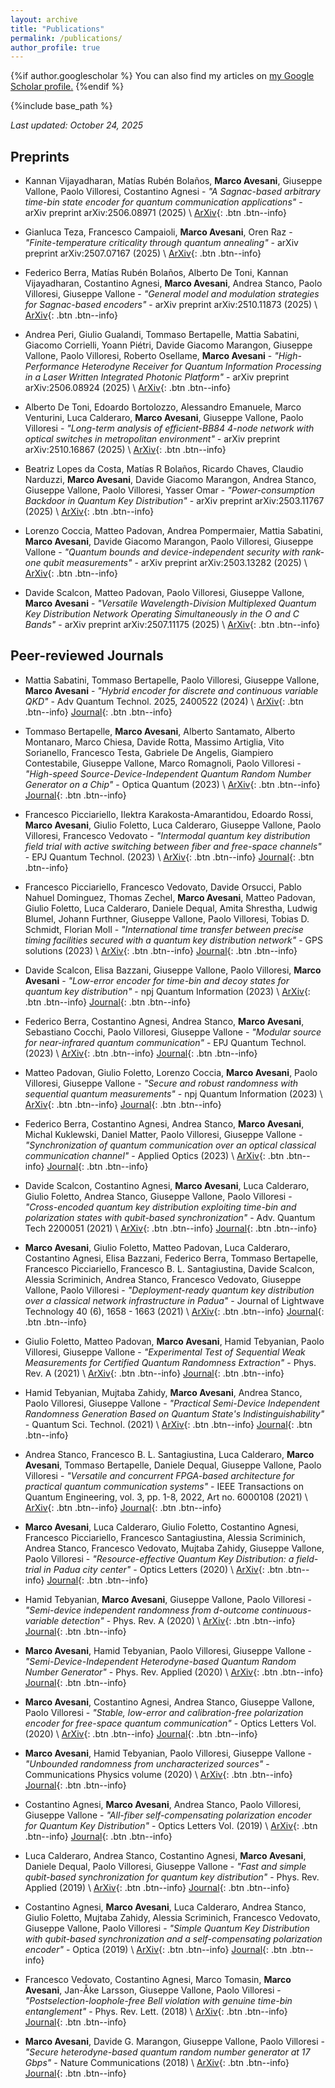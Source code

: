 ```yaml
---
layout: archive
title: "Publications"
permalink: /publications/
author_profile: true
---
```


{%if author.googlescholar %}
  You can also find my articles on <u><a href="{{author.googlescholar}}">my Google Scholar profile</a>.</u>
{%endif %}

{%include base_path %}

*Last updated: October 24, 2025*

## Preprints

* Kannan Vijayadharan, Matías Rubén Bolaños, **Marco Avesani**, Giuseppe Vallone, Paolo Villoresi, Costantino Agnesi - *"A Sagnac-based arbitrary time-bin state encoder for quantum communication applications"* - arXiv preprint arXiv:2506.08971 (2025) \\
[ArXiv](https://arxiv.org/abs/2506.08971){: .btn .btn--info}

* Gianluca Teza, Francesco Campaioli, **Marco Avesani**, Oren Raz - *"Finite-temperature criticality through quantum annealing"* - arXiv preprint arXiv:2507.07167 (2025) \\
[ArXiv](https://arxiv.org/abs/2507.07167){: .btn .btn--info}

* Federico Berra, Matías Rubén Bolaños, Alberto De Toni, Kannan Vijayadharan, Costantino Agnesi, **Marco Avesani**, Andrea Stanco, Paolo Villoresi, Giuseppe Vallone - *"General model and modulation strategies for Sagnac-based encoders"* - arXiv preprint arXiv:2510.11873 (2025) \\
[ArXiv](https://arxiv.org/abs/2510.11873){: .btn .btn--info}

* Andrea Peri, Giulio Gualandi, Tommaso Bertapelle, Mattia Sabatini, Giacomo Corrielli, Yoann Piétri, Davide Giacomo Marangon, Giuseppe Vallone, Paolo Villoresi, Roberto Osellame, **Marco Avesani** - *"High-Performance Heterodyne Receiver for Quantum Information Processing in a Laser Written Integrated Photonic Platform"* - arXiv preprint arXiv:2506.08924 (2025) \\
[ArXiv](https://arxiv.org/abs/2506.08924){: .btn .btn--info}

* Alberto De Toni, Edoardo Bortolozzo, Alessandro Emanuele, Marco Venturini, Luca Calderaro, **Marco Avesani**, Giuseppe Vallone, Paolo Villoresi - *"Long-term analysis of efficient-BB84 4-node network with optical switches in metropolitan environment"* - arXiv preprint arXiv:2510.16867 (2025) \\
[ArXiv](https://arxiv.org/abs/2510.16867){: .btn .btn--info}

* Beatriz Lopes da Costa, Matías R Bolaños, Ricardo Chaves, Claudio Narduzzi, **Marco Avesani**, Davide Giacomo Marangon, Andrea Stanco, Giuseppe Vallone, Paolo Villoresi, Yasser Omar - *"Power-consumption Backdoor in Quantum Key Distribution"* - arXiv preprint arXiv:2503.11767 (2025) \\
[ArXiv](https://arxiv.org/abs/2503.11767){: .btn .btn--info}

* Lorenzo Coccia, Matteo Padovan, Andrea Pompermaier, Mattia Sabatini, **Marco Avesani**, Davide Giacomo Marangon, Paolo Villoresi, Giuseppe Vallone - *"Quantum bounds and device-independent security with rank-one qubit measurements"* - arXiv preprint arXiv:2503.13282 (2025) \\
[ArXiv](https://arxiv.org/abs/2503.13282){: .btn .btn--info}

* Davide Scalcon, Matteo Padovan, Paolo Villoresi, Giuseppe Vallone, **Marco Avesani** - *"Versatile Wavelength-Division Multiplexed Quantum Key Distribution Network Operating Simultaneously in the O and C Bands"* - arXiv preprint arXiv:2507.11175 (2025) \\
[ArXiv](https://arxiv.org/abs/2507.11175){: .btn .btn--info}

## Peer-reviewed Journals

* Mattia Sabatini, Tommaso Bertapelle, Paolo Villoresi, Giuseppe Vallone, **Marco Avesani** - *"Hybrid encoder for discrete and continuous variable QKD"* - Adv Quantum Technol. 2025, 2400522 (2024) \\
[ArXiv](https://arxiv.org/abs/2408.17412){: .btn .btn--info}  [Journal](https://doi.org/10.1002/qute.202400522){: .btn .btn--info}

* Tommaso Bertapelle, **Marco Avesani**, Alberto Santamato, Alberto Montanaro, Marco Chiesa, Davide Rotta, Massimo Artiglia, Vito Sorianello, Francesco Testa, Gabriele De Angelis, Giampiero Contestabile, Giuseppe Vallone, Marco Romagnoli, Paolo Villoresi - *"High-speed Source-Device-Independent Quantum Random Number Generator on a Chip"* - Optica Quantum (2023) \\
[ArXiv](https://arxiv.org/abs/2305.12472){: .btn .btn--info}  [Journal](https://doi.org/10.1364/OPTICAQ.529746){: .btn .btn--info}

* Francesco Picciariello, Ilektra Karakosta-Amarantidou, Edoardo Rossi, **Marco Avesani**, Giulio Foletto, Luca Calderaro, Giuseppe Vallone, Paolo Villoresi, Francesco Vedovato - *"Intermodal quantum key distribution field trial with active switching between fiber and free-space channels"* - EPJ Quantum Technol. (2023) \\
[ArXiv](https://arxiv.org/abs/2310.17441){: .btn .btn--info}  [Journal](https://doi.org/10.1140/epjqt/s40507-025-00306-9){: .btn .btn--info}

* Francesco Picciariello, Francesco Vedovato, Davide Orsucci, Pablo Nahuel Dominguez, Thomas Zechel, **Marco Avesani**, Matteo Padovan, Giulio Foletto, Luca Calderaro, Daniele Dequal, Amita Shrestha, Ludwig Blumel, Johann Furthner, Giuseppe Vallone, Paolo Villoresi, Tobias D. Schmidt, Florian Moll - *"International time transfer between precise timing facilities secured with a quantum key distribution network"* - GPS solutions (2023) \\
[ArXiv](https://arxiv.org/abs/2305.01554){: .btn .btn--info}  [Journal](https://doi.org/10.1007/s10291-023-01580-9){: .btn .btn--info}

* Davide Scalcon, Elisa Bazzani, Giuseppe Vallone, Paolo Villoresi, **Marco Avesani** - *"Low-error encoder for time-bin and decoy states for quantum key distribution"* - npj Quantum Information (2023) \\
[ArXiv](https://arxiv.org/abs/2311.02059){: .btn .btn--info}  [Journal](https://doi.org/10.1038/s41534-024-00923-9){: .btn .btn--info}

* Federico Berra, Costantino Agnesi, Andrea Stanco, **Marco Avesani**, Sebastiano Cocchi, Paolo Villoresi, Giuseppe Vallone - *"Modular source for near-infrared quantum communication"* - EPJ Quantum Technol. (2023) \\
[ArXiv](https://arxiv.org/abs/2301.12882){: .btn .btn--info}  [Journal](https://doi.org/10.1140/epjqt/s40507-023-00185-y){: .btn .btn--info}

* Matteo Padovan, Giulio Foletto, Lorenzo Coccia, **Marco Avesani**, Paolo Villoresi, Giuseppe Vallone - *"Secure and robust randomness with sequential quantum measurements"* - npj Quantum Information (2023) \\
[ArXiv](https://arxiv.org/abs/2309.12286){: .btn .btn--info}  [Journal](https://doi.org/10.1038/s41534-024-00879-w){: .btn .btn--info}

* Federico Berra, Costantino Agnesi, Andrea Stanco, **Marco Avesani**, Michal Kuklewski, Daniel Matter, Paolo Villoresi, Giuseppe Vallone - *"Synchronization of quantum communication over an optical classical communication channel"* - Applied Optics (2023) \\
[ArXiv](https://arxiv.org/abs/2306.17603){: .btn .btn--info}  [Journal](https://doi.org/10.1364/AO.500416){: .btn .btn--info}

* Davide Scalcon, Costantino Agnesi, **Marco Avesani**, Luca Calderaro, Giulio Foletto, Andrea Stanco, Giuseppe Vallone, Paolo Villoresi - *"Cross-encoded quantum key distribution exploiting time-bin and polarization states with qubit-based synchronization"* - Adv. Quantum Tech 2200051 (2021) \\
[ArXiv](https://arxiv.org/abs/2111.13383){: .btn .btn--info}  [Journal](https://doi.org/10.1002/qute.202200051){: .btn .btn--info}

* **Marco Avesani**, Giulio Foletto, Matteo Padovan, Luca Calderaro, Costantino Agnesi, Elisa Bazzani, Federico Berra, Tommaso Bertapelle, Francesco Picciariello, Francesco B. L. Santagiustina, Davide Scalcon, Alessia Scriminich, Andrea Stanco, Francesco Vedovato, Giuseppe Vallone, Paolo Villoresi - *"Deployment-ready quantum key distribution over a classical network infrastructure in Padua"* - Journal of Lightwave Technology 40 (6), 1658 - 1663 (2021) \\
[ArXiv](https://arxiv.org/abs/2109.13558){: .btn .btn--info}  [Journal](https://doi.org/10.1109/JLT.2021.3130447){: .btn .btn--info}

* Giulio Foletto, Matteo Padovan, **Marco Avesani**, Hamid Tebyanian, Paolo Villoresi, Giuseppe Vallone - *"Experimental Test of Sequential Weak Measurements for Certified Quantum Randomness Extraction"* - Phys. Rev. A (2021) \\
[ArXiv](https://arxiv.org/abs/2101.12074){: .btn .btn--info}  [Journal](https://doi.org/10.1103/PhysRevA.103.062206){: .btn .btn--info}

* Hamid Tebyanian, Mujtaba Zahidy, **Marco Avesani**, Andrea Stanco, Paolo Villoresi, Giuseppe Vallone - *"Practical Semi-Device Independent Randomness Generation Based on Quantum State's Indistinguishability"* - Quantum Sci. Technol. (2021) \\
[ArXiv](https://arxiv.org/abs/2104.11137){: .btn .btn--info}  [Journal](https://doi.org/10.1088/2058-9565/ac2047){: .btn .btn--info}

* Andrea Stanco, Francesco B. L. Santagiustina, Luca Calderaro, **Marco Avesani**, Tommaso Bertapelle, Daniele Dequal, Giuseppe Vallone, Paolo Villoresi - *"Versatile and concurrent FPGA-based architecture for practical quantum communication systems"* - IEEE Transactions on Quantum Engineering, vol. 3, pp. 1-8, 2022,
  Art no. 6000108 (2021) \\
[ArXiv](https://arxiv.org/abs/2107.01857){: .btn .btn--info}  [Journal](https://doi.org/10.1109/TQE.2022.3143997){: .btn .btn--info}

* **Marco Avesani**, Luca Calderaro, Giulio Foletto, Costantino Agnesi, Francesco Picciariello, Francesco Santagiustina, Alessia Scriminich, Andrea Stanco, Francesco Vedovato, Mujtaba Zahidy, Giuseppe Vallone, Paolo Villoresi - *"Resource-effective Quantum Key Distribution: a field-trial in Padua city center"* - Optics Letters (2020) \\
[ArXiv](https://arxiv.org/abs/2012.08457){: .btn .btn--info}  [Journal](https://doi.org/10.1364/OL.422890){: .btn .btn--info}

* Hamid Tebyanian, **Marco Avesani**, Giuseppe Vallone, Paolo Villoresi - *"Semi-device independent randomness from d-outcome continuous-variable detection"* - Phys. Rev. A (2020) \\
[ArXiv](https://arxiv.org/abs/2009.08897){: .btn .btn--info}  [Journal](https://doi.org/10.1103/PhysRevA.104.062424){: .btn .btn--info}

* **Marco Avesani**, Hamid Tebyanian, Paolo Villoresi, Giuseppe Vallone - *"Semi-Device-Independent Heterodyne-based Quantum Random Number Generator"* - Phys. Rev. Applied (2020) \\
[ArXiv](https://arxiv.org/abs/2004.08344){: .btn .btn--info}  [Journal](https://doi.org/10.1103/PhysRevApplied.15.034034){: .btn .btn--info}

* **Marco Avesani**, Costantino Agnesi, Andrea Stanco, Giuseppe Vallone, Paolo Villoresi - *"Stable, low-error and calibration-free polarization encoder for free-space quantum communication"* - Optics Letters Vol. (2020) \\
[ArXiv](https://arxiv.org/abs/2004.11877){: .btn .btn--info}  [Journal](https://doi.org/10.1364/OL.396412){: .btn .btn--info}

* **Marco Avesani**, Hamid Tebyanian, Paolo Villoresi, Giuseppe Vallone - *"Unbounded randomness from uncharacterized sources"* - Communications Physics volume (2020) \\
[ArXiv](https://arxiv.org/abs/2010.05798){: .btn .btn--info}  [Journal](https://doi.org/10.1038/s42005-022-01038-3){: .btn .btn--info}

* Costantino Agnesi, **Marco Avesani**, Andrea Stanco, Paolo Villoresi, Giuseppe Vallone - *"All-fiber self-compensating polarization encoder for Quantum Key Distribution"* - Optics Letters Vol. (2019) \\
[ArXiv](https://arxiv.org/abs/1903.00696){: .btn .btn--info}  [Journal](https://doi.org/10.1364/OL.44.002398){: .btn .btn--info}

* Luca Calderaro, Andrea Stanco, Costantino Agnesi, **Marco Avesani**, Daniele Dequal, Paolo Villoresi, Giuseppe Vallone - *"Fast and simple qubit-based synchronization for quantum key distribution"* - Phys. Rev. Applied (2019) \\
[ArXiv](https://arxiv.org/abs/1909.12050){: .btn .btn--info}  [Journal](https://doi.org/10.1103/PhysRevApplied.13.054041){: .btn .btn--info}

* Costantino Agnesi, **Marco Avesani**, Luca Calderaro, Andrea Stanco, Giulio Foletto, Mujtaba Zahidy, Alessia Scriminich, Francesco Vedovato, Giuseppe Vallone, Paolo Villoresi - *"Simple Quantum Key Distribution with qubit-based synchronization and a self-compensating polarization encoder"* - Optica (2019) \\
[ArXiv](https://arxiv.org/abs/1909.12703){: .btn .btn--info}  [Journal](https://doi.org/10.1364/OPTICA.381013){: .btn .btn--info}

* Francesco Vedovato, Costantino Agnesi, Marco Tomasin, **Marco Avesani**, Jan-Åke Larsson, Giuseppe Vallone, Paolo Villoresi - *"Postselection-loophole-free Bell violation with genuine time-bin entanglement"* - Phys. Rev. Lett. (2018) \\
[ArXiv](https://arxiv.org/abs/1804.10150){: .btn .btn--info}  [Journal](https://doi.org/10.1103/PhysRevLett.121.190401){: .btn .btn--info}

* **Marco Avesani**, Davide G. Marangon, Giuseppe Vallone, Paolo Villoresi - *"Secure heterodyne-based quantum random number generator at 17 Gbps"* - Nature Communications (2018) \\
[ArXiv](https://arxiv.org/abs/1801.04139){: .btn .btn--info}  [Journal](https://doi.org/10.1038/s41467-018-07585-0){: .btn .btn--info}

